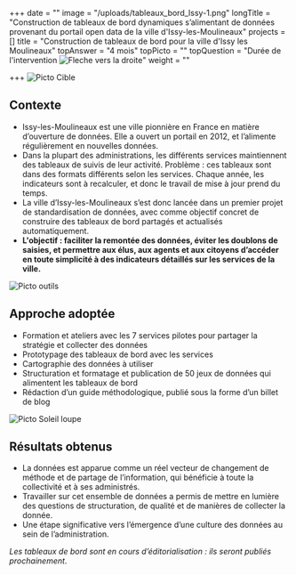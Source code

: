 +++
date = ""
image = "/uploads/tableaux_bord_Issy-1.png"
longTitle = "Construction de tableaux de bord dynamiques s’alimentant de données provenant du portail open data de la ville d'Issy-les-Moulineaux"
projects = []
title = "Construction de tableaux de bord pour la ville d'Issy les Moulineaux"
topAnswer = "4 mois"
topPicto = ""
topQuestion = "Durée de l'intervention ![Fleche vers la droite](/images/white-dotted-arrow.svg)"
weight = ""

+++
![Picto Cible](/images/target.svg)

## Contexte

* Issy-les-Moulineaux est une ville pionnière en France en matière d’ouverture de données. Elle a ouvert un portail en 2012, et l’alimente régulièrement en nouvelles données.
* Dans la plupart des administrations, les différents services maintiennent des tableaux de suivis de leur activité. Problème : ces tableaux sont dans des formats différents selon les services. Chaque année, les indicateurs sont à recalculer, et donc le travail de mise à jour prend du temps.
* La ville d’Issy-les-Moulineaux s’est donc lancée dans un premier projet de standardisation de données, avec comme objectif concret de construire des tableaux de bord partagés et actualisés automatiquement.
* **L'objectif : faciliter la remontée des données, éviter les doublons de saisies, et permettre aux élus, aux agents et aux citoyens d’accéder en toute simplicité à des indicateurs détaillés sur les services de la ville.**

![Picto outils](/images/tools.svg)

## Approche adoptée

* Formation et ateliers avec les 7 services pilotes pour partager la stratégie et collecter des données
* Prototypage des tableaux de bord avec les services
* Cartographie des données à utiliser
* Structuration et formatage et publication de 50 jeux de données qui alimentent les tableaux de bord
* Rédaction d’un guide méthodologique, publié sous la forme d’un billet de blog

![Picto Soleil loupe](/images/search-sun.svg)

## Résultats obtenus

* La données est apparue comme un réel vecteur de changement de méthode et de partage de l’information, qui bénéficie à toute la collectivité et à ses administrés.
* Travailler sur cet ensemble de données a permis de mettre en lumière des questions de structuration, de qualité et de manières de collecter la donnée.
* Une étape significative vers l’émergence d’une culture des données au sein de l’administration.

_Les tableaux de bord sont en cours d’éditorialisation : ils seront publiés prochainement_.